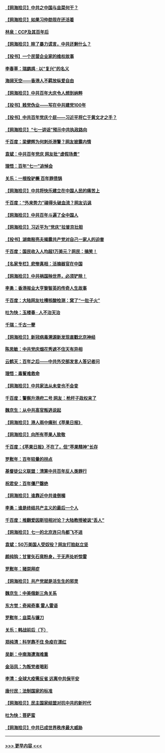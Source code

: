#### [【网海拾贝】中共之中国与韭菜何干？](../pages/nsc993/n13075428.md?t=07081451) 
#### [【网海拾贝】如果习仲勋现在还活着](../pages/nsc993/n13073410.md?t=07081451) 
#### [林泉：CCP及其百年后](../pages/nsc993/n13073226.md?t=07081451) 
#### [【网海拾贝】除了暴力谎言，中共还剩什么？](../pages/nsc993/n13071082.md?t=07081451) 
#### [【投书】一个民营企业家的维权故事](../pages/nsc993/n13070932.md?t=07081451) 
#### [李春草：瑞鹧鸪 · 以“复兴”的名义](../pages/nsc993/n13069984.md?t=07081451) 
#### [海阔天空——香港人不羁放纵爱自由](../pages/nsc993/n13069407.md?t=07081451) 
#### [【网海拾贝】中共百年大庆令人想到纳粹](../pages/nsc993/n13068483.md?t=07081451) 
#### [【投书】贱党伪业——写在中共建党100年](../pages/nsc993/n13067843.md?t=07081451) 
#### [【投书】中共百年党庆个屁——习近平将亡于黄文才之手？](../pages/nsc993/n13067425.md?t=07081451) 
#### [【网海拾贝】“七一讲话”预示中共执政路向](../pages/nsc993/n13066434.md?t=07081451) 
#### [千百度：梁健辉为何刺杀港警？网友披露内情](../pages/nsc993/n13066979.md?t=07081451) 
#### [袁斌：中共百年党庆 网友批“虚假场景”](../pages/nsc993/n13066385.md?t=07081451) 
#### [理悟：百年“七一”追悼会](../pages/nsc993/n13066106.md?t=07081451) 
#### [关乐：一根拴驴橛 百年罪债锅](../pages/nsc993/n13066089.md?t=07081451) 
#### [【网海拾贝】中共将快乐建立在中国人民的痛苦上](../pages/nsc993/n13064939.md?t=07081451) 
#### [千百度：“外来势力”碰得头破血流？网友讥讽](../pages/nsc993/n13064878.md?t=07081451) 
#### [【网海拾贝】中共百年斗遍了全中国人](../pages/nsc993/n13060020.md?t=07081451) 
#### [【网海拾贝】习近平为“党庆”拉普京壮胆](../pages/nsc993/n13057781.md?t=07081451) 
#### [【投书】湖南殷亮夫揭露共产党对自己一家人的迫害](../pages/nsc993/n13057744.md?t=07081451) 
#### [千百度：国民收入人均超1万美元？网民：搞笑！](../pages/nsc993/n13057692.md?t=07081451) 
#### [【名家专栏】悲惨真相：活摘器官在中国](../pages/nsc993/n13056611.md?t=07081451) 
#### [【网海拾贝】中共祸国殃世界，必须铲除！](../pages/nsc993/n13056011.md?t=07081451) 
#### [李勇：香港报业大亨黎智英的传奇人生故事](../pages/nsc993/n13055258.md?t=07081451) 
#### [千百度：大陆网友吐槽核酸检测：窝了“一肚子火”](../pages/nsc993/n13055194.md?t=07081451) 
#### [吐为快：玉楼春 · 人不治天治](../pages/nsc993/n13054028.md?t=07081451) 
#### [千瑞：千古一孽](../pages/nsc993/n13054016.md?t=07081451) 
#### [【网海拾贝】新冠病毒溯源新发现直戳北京神经](../pages/nsc993/n13052425.md?t=07081451) 
#### [陈思敏：中共党庆烟花秀遮不住天有异相](../pages/nsc993/n13052020.md?t=07081451) 
#### [云鹤天：百年之后——中共外交部发言人答记者问](../pages/nsc993/n13051604.md?t=07081451) 
#### [理悟：毒誓难救命](../pages/nsc993/n13051601.md?t=07081451) 
#### [【网海拾贝】中共家法从未变也不会变](../pages/nsc993/n13050366.md?t=07081451) 
#### [千百度：警察升港府二号 网友：枪杆子政权来了](../pages/nsc993/n13050261.md?t=07081451) 
#### [魏京生：从中共高官叛逃说起](../pages/nsc993/n13048997.md?t=07081451) 
#### [【网海拾贝】港人雨中痛别《苹果日报》](../pages/nsc993/n13048941.md?t=07081451) 
#### [【网海拾贝】向所有苹果人致敬](../pages/nsc993/n13046795.md?t=07081451) 
#### [千百度：《苹果日报》不在了，但“苹果精神”长存](../pages/nsc993/n13046703.md?t=07081451) 
#### [罗慰年：百年较量的拐点](../pages/nsc993/n13046542.md?t=07081451) 
#### [基督徒公义联盟：清算中共百年反人类罪行](../pages/nsc993/n13046499.md?t=07081451) 
#### [祝君安：百年僵尸罄绝](../pages/nsc993/n13045595.md?t=07081451) 
#### [【网海拾贝】谁靠近中共谁倒楣](../pages/nsc993/n13044667.md?t=07081451) 
#### [李勇：谁是终结共产主义的最后一个人](../pages/nsc993/n13044397.md?t=07081451) 
#### [千百度：推翻爱因斯坦相对论？大陆教授被讽“丢人”](../pages/nsc993/n13043908.md?t=07081451) 
#### [【网海拾贝】七一的北京连只鸟都飞不进](../pages/nsc993/n13041377.md?t=07081451) 
#### [袁斌：50万美国人受奴役？网友打脸赵立坚](../pages/nsc993/n13041330.md?t=07081451) 
#### [颜纯钩：甘冒矢石竟粉身，于无声处听惊雷](../pages/nsc993/n13041140.md?t=07081451) 
#### [罗慰年：猪崇拜症](../pages/nsc993/n13041071.md?t=07081451) 
#### [【网海拾贝】共产党就是活生生的邪灵](../pages/nsc993/n13036627.md?t=07081451) 
#### [魏京生：中美俄新三角关系](../pages/nsc993/n13035986.md?t=07081451) 
#### [东方觉：奇闻奇事 雷人雷语](../pages/nsc993/n13035878.md?t=07081451) 
#### [罗慰年：韭菜与镰刀](../pages/nsc993/n13034374.md?t=07081451) 
#### [关乐：韩战前后（下）](../pages/nsc993/n13034113.md?t=07081451) 
#### [郑纯清：科学靠不住 免疫在漂红](../pages/nsc993/n13034093.md?t=07081451) 
#### [吴新：中南海遭海难重](../pages/nsc993/n13034084.md?t=07081451) 
#### [金浴凤：为叛党者喝彩](../pages/nsc993/n13034058.md?t=07081451) 
#### [李清：全球大疫需反省 远离中共保平安](../pages/nsc993/n13033784.md?t=07081451) 
#### [唐付民：法制国家的标准](../pages/nsc993/n13032944.md?t=07081451) 
#### [【网海拾贝】民主国家结盟对抗中共的新时代](../pages/nsc993/n13031717.md?t=07081451) 
#### [吐为快：菩萨蛮](../pages/nsc993/n13030033.md?t=07081451) 
#### [【网海拾贝】中共已成世界秩序最大威胁](../pages/nsc993/n13028138.md?t=07081451) 

----
#### [ >>> 更早内容 <<< ](../indexes/nsc993-earlier.md)
